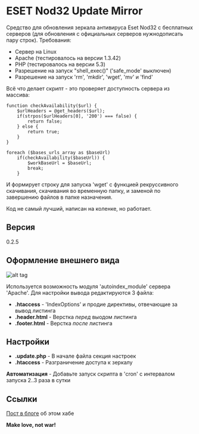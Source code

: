 ESET Nod32 Update Mirror
=========

Средство для обновления зеркала антивируса Eset Nod32 с бесплатных серверов (для обновления с официальных серверов нужнодописать пару строк). Требования:

  - Сервер на Linux
  - Apache (тестировалось на версии 1.3.42)
  - PHP (тестировалось на версии 5.3)
  - Разрешение на запуск "shell_exec()" ('safe_mode' выключен)
  - Разрешение на запуск 'rm', 'mkdir', 'wget', 'mv' и 'find'

Всё что делает скрипт - это проверяет доступность сервера из массива:
```
function checkAvailability($url) {
    $urlHeaders = @get_headers($url);
    if(strpos($urlHeaders[0], '200') === false) {
        return false;
    } else {
        return true;
    }
}

foreach ($bases_urls_array as $baseUrl)
    if(checkAvailability($baseUrl)) {
        $workBaseUrl = $baseUrl;
        break;
    }
```

И формирует строку для запуска 'wget' с функцией рекруссивного скачивания, скачивания во временную папку, и заменой по завершению файлов в папке назначения.

Код не самый лучший, написан на коленке, но работает.

Версия
----

0.2.5

Оформление внешнего вида
-----------

![alt tag](http://oi60.tinypic.com/14o87lc.jpg)

Используется возможность модуля 'autoindex_module' сервера 'Apache'. Для настройки вывода редактируются 3 файла:

* **.htaccess** - 'IndexOptions' и продие директивы, отвечающие за вывод листинга
* **.header.html** - Верстка _перед_ выодом листинга
* **.footer.html** - Верстка _после_ листинга


Настройки
--------------
* **.update.php** - В начале файла секция настроек
* **.htaccess** - Разграничение доступа к зеркалу


**Автоматизация** - Добавьте запуск скрипта в 'cron' с интервалом запуска 2..3 раза в сутки

Ссылки
-----------
[Пост в блоге] об этом хабе

**Make love, not war!**

[Пост в блоге]:http://tmblr.co/ZYW79o1CrHcIG
